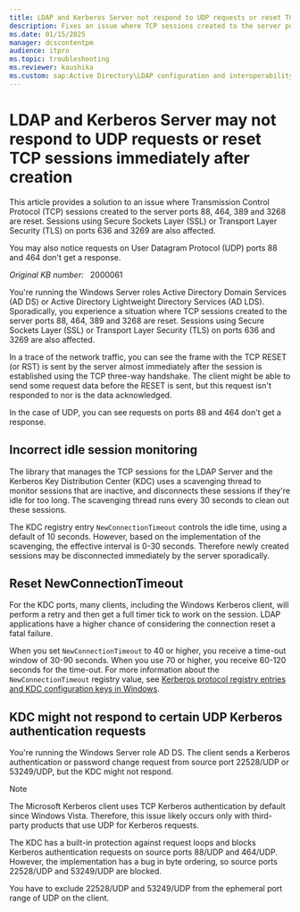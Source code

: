 ```yaml
---
title: LDAP and Kerberos Server not respond to UDP requests or reset TCP sessions
description: Fixes an issue where TCP sessions created to the server ports 88, 464, 389 and 3268 are reset. Sessions using Secure Sockets Layer or Transport Layer Security on ports 636 and 3269 are also affected.
ms.date: 01/15/2025
manager: dcscontentpm
audience: itpro
ms.topic: troubleshooting
ms.reviewer: kaushika
ms.custom: sap:Active Directory\LDAP configuration and interoperability, csstroubleshoot
---
```

# LDAP and Kerberos Server may not respond to UDP requests or reset TCP sessions immediately after creation

This article provides a solution to an issue where Transmission Control Protocol (TCP) sessions created to the server ports 88, 464, 389 and 3268 are reset. Sessions using Secure Sockets Layer (SSL) or Transport Layer Security (TLS) on ports 636 and 3269 are also affected.

You may also notice requests on User Datagram Protocol (UDP) ports 88 and 464 don't get a response.

_Original KB number:_ &nbsp; 2000061

You're running the Windows Server roles Active Directory Domain Services (AD DS) or Active Directory Lightweight Directory Services (AD LDS). Sporadically, you experience a situation where TCP sessions created to the server ports 88, 464, 389 and 3268 are reset. Sessions using Secure Sockets Layer (SSL) or Transport Layer Security (TLS) on ports 636 and 3269 are also affected.

In a trace of the network traffic, you can see the frame with the TCP RESET (or RST) is sent by the server almost immediately after the session is established using the TCP three-way handshake. The client might be able to send some request data before the RESET is sent, but this request isn't responded to nor is the data acknowledged.

In the case of UDP, you can see requests on ports 88 and 464 don't get a response.

## Incorrect idle session monitoring

The library that manages the TCP sessions for the LDAP Server and the Kerberos Key Distribution Center (KDC) uses a scavenging thread to monitor sessions that are inactive, and disconnects these sessions if they're idle for too long. The scavenging thread runs every 30 seconds to clean out these sessions.

The KDC registry entry `NewConnectionTimeout` controls the idle time, using a default of 10 seconds. However, based on the implementation of the scavenging, the effective interval is 0-30 seconds. Therefore newly created sessions may be disconnected immediately by the server sporadically.

## Reset NewConnectionTimeout

For the KDC ports, many clients, including the Windows Kerberos client, will perform a retry and then get a full timer tick to work on the session. LDAP applications have a higher chance of considering the connection reset a fatal failure.

When you set `NewConnectionTimeout` to 40 or higher, you receive a time-out window of 30-90 seconds. When you use 70 or higher, you receive 60-120 seconds for the time-out. For more information about the `NewConnectionTimeout` registry value, see [Kerberos protocol registry entries and KDC configuration keys in Windows](../windows-security/kerberos-protocol-registry-kdc-configuration-keys.md).

## KDC might not respond to certain UDP Kerberos authentication requests

You're running the Windows Server role AD DS. The client sends a Kerberos authentication or password change request from source port 22528/UDP or 53249/UDP, but the KDC might not respond.

> [!NOTE]
> The Microsoft Kerberos client uses TCP Kerberos authentication by default since Windows Vista. Therefore, this issue likely occurs only with third-party products that use UDP for Kerberos requests.

The KDC has a built-in protection against request loops and blocks Kerberos authentication requests on source ports 88/UDP and 464/UDP. However, the implementation has a bug in byte ordering, so source ports 22528/UDP and 53249/UDP are blocked.

You have to exclude 22528/UDP and 53249/UDP from the ephemeral port range of UDP on the client.

